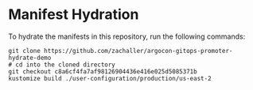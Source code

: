 # Manifest Hydration

To hydrate the manifests in this repository, run the following commands:

```shell
git clone https://github.com/zachaller/argocon-gitops-promoter-hydrate-demo
# cd into the cloned directory
git checkout c8a6cf4fa7af98126904436e416e025d5085371b
kustomize build ./user-configuration/production/us-east-2
```
